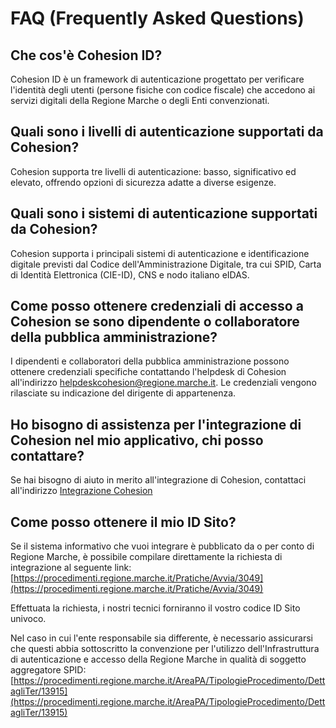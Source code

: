 # **FAQ (Frequently Asked Questions)**

## **Che cos'è Cohesion ID?**
Cohesion ID è un framework di autenticazione progettato per verificare l'identità degli utenti (persone fisiche con codice fiscale) che accedono ai servizi digitali della Regione Marche o degli Enti convenzionati.



## **Quali sono i livelli di autenticazione supportati da Cohesion?**
Cohesion supporta tre livelli di autenticazione: basso, significativo ed elevato, offrendo opzioni di sicurezza adatte a diverse esigenze.



## **Quali sono i sistemi di autenticazione supportati da Cohesion?**
Cohesion supporta i principali sistemi di autenticazione e identificazione digitale previsti dal Codice dell'Amministrazione Digitale, tra cui SPID, Carta di Identità Elettronica (CIE-ID), CNS e nodo italiano eIDAS.



## **Come posso ottenere credenziali di accesso a Cohesion se sono dipendente o collaboratore della pubblica amministrazione?**
I dipendenti e collaboratori della pubblica amministrazione possono ottenere credenziali specifiche contattando l'helpdesk di Cohesion all'indirizzo [helpdeskcohesion@regione.marche.it](mailto:helpdeskcohesion@regione.marche.it). Le credenziali vengono rilasciate su indicazione del dirigente di appartenenza.



## **Ho bisogno di assistenza per l'integrazione di Cohesion nel mio applicativo, chi posso contattare?**
Se hai bisogno di aiuto in merito all'integrazione di Cohesion, contattaci all'indirizzo [Integrazione Cohesion](mailto:integrazionecohesion@regione.marche.it)



## **Come posso ottenere il mio ID Sito?**
Se il sistema informativo che vuoi integrare è pubblicato da o per conto di Regione Marche, è possibile compilare direttamente la richiesta di integrazione al seguente link: [https://procedimenti.regione.marche.it/Pratiche/Avvia/3049](https://procedimenti.regione.marche.it/Pratiche/Avvia/3049)

Effettuata la richiesta, i nostri tecnici forniranno il vostro codice ID Sito univoco.

Nel caso in cui l'ente responsabile sia differente, è necessario assicurarsi che questi abbia sottoscritto la convenzione per l'utilizzo dell'Infrastruttura di autenticazione e accesso della Regione Marche in qualità di soggetto aggregatore SPID: 
[https://procedimenti.regione.marche.it/AreaPA/TipologieProcedimento/DettagliTer/13915](https://procedimenti.regione.marche.it/AreaPA/TipologieProcedimento/DettagliTer/13915)

